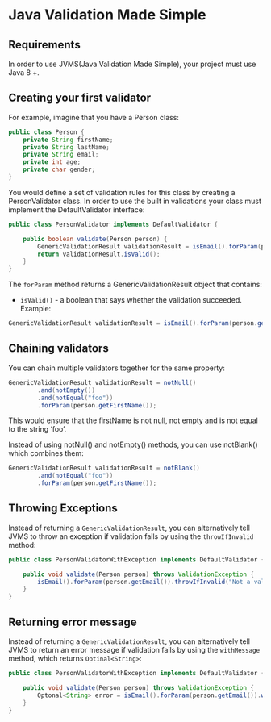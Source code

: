 # Java Validation Made Simple
## Requirements
In order to use JVMS(Java Validation Made Simple), your project must use Java 8 +.

## Creating your first validator

For example, imagine that you have a Person class:
```java
public class Person {
    private String firstName;
    private String lastName;
    private String email;
    private int age;
    private char gender;
}
```

You would define a set of validation rules for this class by creating a PersonValidator class.
In order to use the built in validations your class must implement the DefaultValidator interface:

````java
public class PersonValidator implements DefaultValidator {

    public boolean validate(Person person) {
        GenericValidationResult validationResult = isEmail().forParam(person.getEmail());
        return validationResult.isValid();
    }
}
````

The ``forParam`` method returns a GenericValidationResult object that contains:
* ``isValid()`` - a boolean that says whether the validation succeeded.
Example:
````java
GenericValidationResult validationResult = isEmail().forParam(person.getEmail());
````
## Chaining validators
You can chain multiple validators together for the same property:
````java
GenericValidationResult validationResult = notNull()
        .and(notEmpty())
        .and(notEqual("foo"))
        .forParam(person.getFirstName());
````
This would ensure that the firstName is not null, not empty and is not equal to the string ‘foo’.

Instead of using notNull() and notEmpty() methods, you can use notBlank() which combines them:
````java
GenericValidationResult validationResult = notBlank()
        .and(notEqual("foo"))
        .forParam(person.getFirstName());
````

## Throwing Exceptions

Instead of returning a ``GenericValidationResult``, you can alternatively tell JVMS to throw an exception if validation fails by using the ``throwIfInvalid`` method:
````java
public class PersonValidatorWithException implements DefaultValidator {

    public void validate(Person person) throws ValidationException {
        isEmail().forParam(person.getEmail()).throwIfInvalid("Not a valid email");
    }
}
````

## Returning error message

Instead of returning a ``GenericValidationResult``, you can alternatively tell JVMS to return an error message if validation fails by using the ``withMessage`` method, which returns ``Optinal<String>``:
````java
public class PersonValidatorWithException implements DefaultValidator {

    public void validate(Person person) throws ValidationException {
        Optonal<String> error = isEmail().forParam(person.getEmail()).withMessage("Not a valid email");
    }
}
````